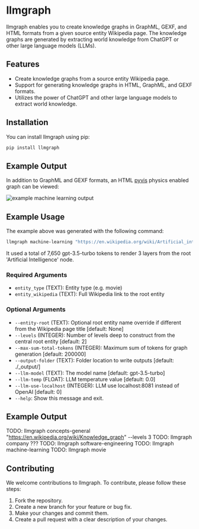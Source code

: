 # llmgraph

llmgraph enables you to create knowledge graphs in GraphML, GEXF, and HTML formats from a given source entity Wikipedia page. The knowledge graphs are generated by extracting world knowledge from ChatGPT or other large language models (LLMs).

## Features

- Create knowledge graphs from a source entity Wikipedia page.
- Support for generating knowledge graphs in HTML, GraphML, and GEXF formats.
- Utilizes the power of ChatGPT and other large language models to extract world knowledge.

## Installation

You can install llmgraph using pip:

```bash
pip install llmgraph
```

## Example Output

In addition to GraphML and GEXF formats, an HTML [pyvis](https://github.com/WestHealth/pyvis) physics enabled graph can be viewed:

![example machine learning output](https://github.com/dylanhogg/llmgraph/blob/main/docs/img/machine-learning_artificial-intelligence_v0.3.0_level3.png?raw=true)

## Example Usage

The example above was generated with the following command:

```bash
llmgraph machine-learning "https://en.wikipedia.org/wiki/Artificial_intelligence" --levels 3
```

It used a total of 7,650 gpt-3.5-turbo tokens to render 3 layers from the root 'Artificial Intelligence' node.

### Required Arguments

- `entity_type` (TEXT): Entity type (e.g. movie)
- `entity_wikipedia` (TEXT): Full Wikipedia link to the root entity

### Optional Arguments

- `--entity-root` (TEXT): Optional root entity name override if different from the Wikipedia page title [default: None]
- `--levels` (INTEGER): Number of levels deep to construct from the central root entity [default: 2]
- `--max-sum-total-tokens` (INTEGER): Maximum sum of tokens for graph generation [default: 200000]
- `--output-folder` (TEXT): Folder location to write outputs [default: ./_output/]
- `--llm-model` (TEXT): The model name [default: gpt-3.5-turbo]
- `--llm-temp` (FLOAT): LLM temperature value [default: 0.0]
- `--llm-use-localhost` (INTEGER): LLM use localhost:8081 instead of OpenAI [default: 0]
- `--help`: Show this message and exit.

## Example Output

TODO: llmgraph concepts-general "https://en.wikipedia.org/wiki/Knowledge_graph" --levels 3
TODO: llmgraph company ???
TODO: llmgraph software-engineering
TODO: llmgraph machine-learning
TODO: llmgraph movie

## Contributing

We welcome contributions to llmgraph. To contribute, please follow these steps:

1. Fork the repository.
2. Create a new branch for your feature or bug fix.
3. Make your changes and commit them.
4. Create a pull request with a clear description of your changes.
